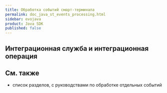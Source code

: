 ```yaml
---
title: Обработка событий смарт-терминала
permalink: doc_java_st_events_processing.html
sidebar: evojava
product: Java SDK
published: false
---
```




## Интеграционная служба и интеграционная операция


## См. также

* список разделов, с руководствами по обработке отдельных событий
